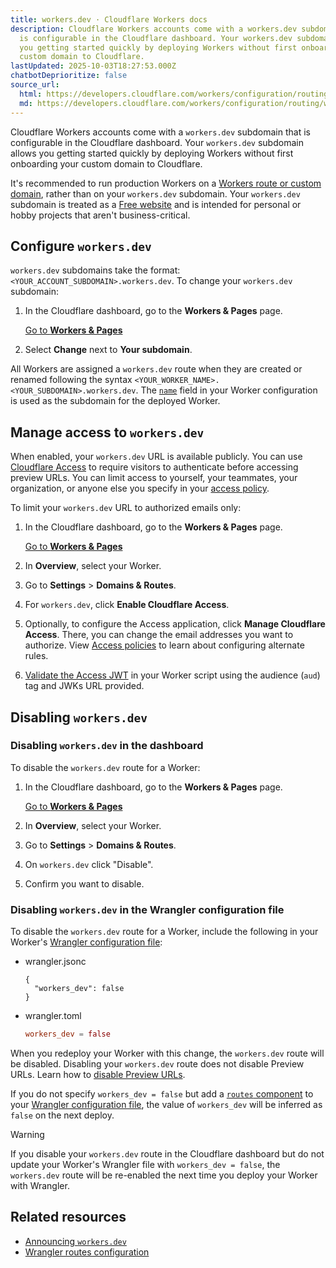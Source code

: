 ```yaml
---
title: workers.dev · Cloudflare Workers docs
description: Cloudflare Workers accounts come with a workers.dev subdomain that
  is configurable in the Cloudflare dashboard. Your workers.dev subdomain allows
  you getting started quickly by deploying Workers without first onboarding your
  custom domain to Cloudflare.
lastUpdated: 2025-10-03T18:27:53.000Z
chatbotDeprioritize: false
source_url:
  html: https://developers.cloudflare.com/workers/configuration/routing/workers-dev/
  md: https://developers.cloudflare.com/workers/configuration/routing/workers-dev/index.md
---
```


Cloudflare Workers accounts come with a `workers.dev` subdomain that is configurable in the Cloudflare dashboard. Your `workers.dev` subdomain allows you getting started quickly by deploying Workers without first onboarding your custom domain to Cloudflare.

It's recommended to run production Workers on a [Workers route or custom domain](https://developers.cloudflare.com/workers/configuration/routing/), rather than on your `workers.dev` subdomain. Your `workers.dev` subdomain is treated as a [Free website](https://www.cloudflare.com/plans/) and is intended for personal or hobby projects that aren't business-critical.

## Configure `workers.dev`

`workers.dev` subdomains take the format: `<YOUR_ACCOUNT_SUBDOMAIN>.workers.dev`. To change your `workers.dev` subdomain:

1. In the Cloudflare dashboard, go to the **Workers & Pages** page.

   [Go to **Workers & Pages**](https://dash.cloudflare.com/?to=/:account/workers-and-pages)

2. Select **Change** next to **Your subdomain**.

All Workers are assigned a `workers.dev` route when they are created or renamed following the syntax `<YOUR_WORKER_NAME>.<YOUR_SUBDOMAIN>.workers.dev`. The [`name`](https://developers.cloudflare.com/workers/wrangler/configuration/#inheritable-keys) field in your Worker configuration is used as the subdomain for the deployed Worker.

## Manage access to `workers.dev`

When enabled, your `workers.dev` URL is available publicly. You can use [Cloudflare Access](https://developers.cloudflare.com/cloudflare-one/policies/access/) to require visitors to authenticate before accessing preview URLs. You can limit access to yourself, your teammates, your organization, or anyone else you specify in your [access policy](https://developers.cloudflare.com/cloudflare-one/policies/access).

To limit your `workers.dev` URL to authorized emails only:

1. In the Cloudflare dashboard, go to the **Workers & Pages** page.

   [Go to **Workers & Pages**](https://dash.cloudflare.com/?to=/:account/workers-and-pages)

2. In **Overview**, select your Worker.

3. Go to **Settings** > **Domains & Routes**.

4. For `workers.dev`, click **Enable Cloudflare Access**.

5. Optionally, to configure the Access application, click **Manage Cloudflare Access**. There, you can change the email addresses you want to authorize. View [Access policies](https://developers.cloudflare.com/cloudflare-one/policies/access/#selectors) to learn about configuring alternate rules.

6. [Validate the Access JWT](https://developers.cloudflare.com/cloudflare-one/identity/authorization-cookie/validating-json/#cloudflare-workers-example) in your Worker script using the audience (`aud`) tag and JWKs URL provided.

## Disabling `workers.dev`

### Disabling `workers.dev` in the dashboard

To disable the `workers.dev` route for a Worker:

1. In the Cloudflare dashboard, go to the **Workers & Pages** page.

   [Go to **Workers & Pages**](https://dash.cloudflare.com/?to=/:account/workers-and-pages)

2. In **Overview**, select your Worker.

3. Go to **Settings** > **Domains & Routes**.

4. On `workers.dev` click "Disable".

5. Confirm you want to disable.

### Disabling `workers.dev` in the Wrangler configuration file

To disable the `workers.dev` route for a Worker, include the following in your Worker's [Wrangler configuration file](https://developers.cloudflare.com/workers/wrangler/configuration/):

* wrangler.jsonc

  ```jsonc
  {
    "workers_dev": false
  }
  ```

* wrangler.toml

  ```toml
  workers_dev = false
  ```

When you redeploy your Worker with this change, the `workers.dev` route will be disabled. Disabling your `workers.dev` route does not disable Preview URLs. Learn how to [disable Preview URLs](https://developers.cloudflare.com/workers/configuration/previews/#disabling-preview-urls).

If you do not specify `workers_dev = false` but add a [`routes` component](https://developers.cloudflare.com/workers/wrangler/configuration/#routes) to your [Wrangler configuration file](https://developers.cloudflare.com/workers/wrangler/configuration/), the value of `workers_dev` will be inferred as `false` on the next deploy.

Warning

If you disable your `workers.dev` route in the Cloudflare dashboard but do not update your Worker's Wrangler file with `workers_dev = false`, the `workers.dev` route will be re-enabled the next time you deploy your Worker with Wrangler.

## Related resources

* [Announcing `workers.dev`](https://blog.cloudflare.com/announcing-workers-dev)
* [Wrangler routes configuration](https://developers.cloudflare.com/workers/wrangler/configuration/#types-of-routes)
